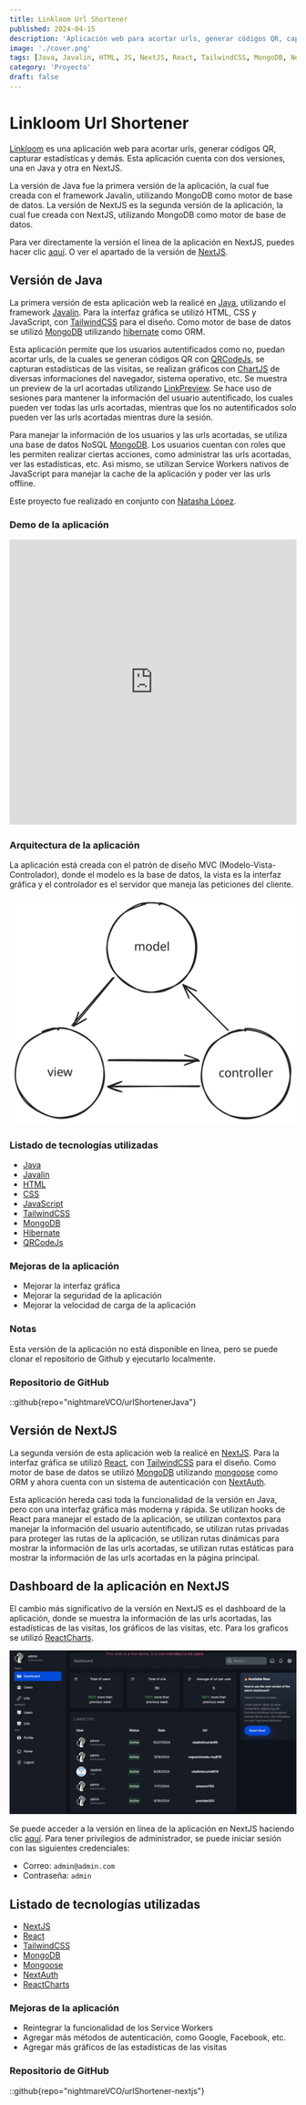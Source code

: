 ```yaml
---
title: Linkloom Url Shortener
published: 2024-04-15
description: 'Aplicación web para acortar urls, generar códigos QR, capturar estadísticas y demás.'
image: './cover.png'
tags: [Java, Javalin, HTML, JS, NextJS, React, TailwindCSS, MongoDB, NextAuth]
category: 'Proyecto'
draft: false
---
```


# Linkloom Url Shortener

[Linkloom](https://linkloom.live/) es una aplicación web para acortar urls, generar códigos QR, capturar estadísticas y demás. Esta aplicación cuenta con dos versiones, una en Java y otra en NextJS.

La versión de Java fue la primera versión de la aplicación, la cual fue creada con el framework Javalin, utilizando MongoDB como motor de base de datos. La versión de NextJS es la segunda versión de la aplicación, la cual fue creada con NextJS, utilizando MongoDB como motor de base de datos.

Para ver directamente la versión el linea de la aplicación en NextJS, puedes hacer clic [aquí](https://linkloom.live/). O ver el apartado de la versión de [NextJS](#versión-de-nextjs).

## Versión de Java

La primera versión de esta aplicación web la realicé en [Java](https://dev.java/), utilizando el framework [Javalin](https://javalin.io/). Para la interfaz gráfica se utilizó HTML, CSS y JavaScript, con [TailwindCSS](https://tailwindcss.com) para el diseño. Como motor de base de datos se utilizó [MongoDB](https://www.mongodb.com/) utilizando [hibernate](https://hibernate.org/orm/) como ORM.

Esta aplicación permite que los usuarios autentificados como no, puedan acortar urls, de la cuales se generan códigos QR con [QRCodeJs](https://github.com/davidshimjs/qrcodejs), se capturan estadísticas de las visitas, se realizan gráficos con [ChartJS](https://www.chartjs.org) de diversas informaciones del navegador, sistema operativo, etc. Se muestra un preview de la url acortadas utilizando [LinkPreview](https://www.linkpreview.net/). Se hace uso de sesiones para mantener la información del usuario autentificado, los cuales pueden ver todas las urls acortadas, mientras que los no autentificados solo pueden ver las urls acortadas mientras dure la sesión.

Para manejar la información de los usuarios y las urls acortadas, se utiliza una base de datos NoSQL [MongoDB](https://www.mongodb.com/). Los usuarios cuentan con roles que les permiten realizar ciertas acciones, como administrar las urls acortadas, ver las estadísticas, etc. Asi mismo, se utilizan Service Workers nativos de JavaScript para manejar la cache de la aplicación y poder ver las urls offline.

Este proyecto fue realizado en conjunto con [Natasha López](https://github.com/Natashalopez05).

### Demo de la aplicación

<iframe width='100%' height="500" src="https://www.youtube.com/embed/9UcXEd4CA6c?si=PB2qrVjmSlLCCLI9" title="YouTube video player" frameborder="0" allow="accelerometer; autoplay; clipboard-write; encrypted-media; gyroscope; picture-in-picture; web-share" referrerpolicy="strict-origin-when-cross-origin" allowfullscreen></iframe>

### Arquitectura de la aplicación

La aplicación está creada con el patrón de diseño MVC (Modelo-Vista-Controlador), donde el modelo es la base de datos, la vista es la interfaz gráfica y el controlador es el servidor que maneja las peticiones del cliente.

<!-- image -->

![MCV](src/content/assets/mvc.svg)

### Listado de tecnologías utilizadas

- [Java](https://dev.java/)
- [Javalin](https://javalin.io/)
- [HTML](https://developer.mozilla.org/es/docs/Web/HTML)
- [CSS](https://developer.mozilla.org/es/docs/Web/CSS)
- [JavaScript](https://developer.mozilla.org/es/docs/Web/JavaScript)
- [TailwindCSS](https://tailwindcss.com)
- [MongoDB](https://www.mongodb.com/)
- [Hibernate](https://hibernate.org/orm/)
- [QRCodeJs](https://github.com/davidshimjs/qrcodejs)

### Mejoras de la aplicación

- Mejorar la interfaz gráfica
- Mejorar la seguridad de la aplicación
- Mejorar la velocidad de carga de la aplicación

### Notas

Esta versión de la aplicación no está disponible en línea, pero se puede clonar el repositorio de Github y ejecutarlo localmente.

### Repositorio de GitHub

::github{repo="nightmareVCO/urlShortenerJava"}


## Versión de NextJS

La segunda versión de esta aplicación web la realicé en [NextJS](https://nextjs.org/docs). Para la interfaz gráfica se utilizó [React](https://es.reactjs.org/), con [TailwindCSS](https://tailwindcss.com) para el diseño. Como motor de base de datos se utilizó [MongoDB](https://www.mongodb.com/) utilizando [mongoose](https://mongoosejs.com/) como ORM y ahora cuenta con un sistema de autenticación con [NextAuth](https://next-auth.js.org/).

Esta aplicación hereda casi toda la funcionalidad de la versión en Java, pero con una interfaz gráfica más moderna y rápida. Se utilizan hooks de React para manejar el estado de la aplicación, se utilizan contextos para manejar la información del usuario autentificado, se utilizan rutas privadas para proteger las rutas de la aplicación, se utilizan rutas dinámicas para mostrar la información de las urls acortadas, se utilizan rutas estáticas para mostrar la información de las urls acortadas en la página principal.

## Dashboard de la aplicación en NextJS

El cambio más significativo de la versión en NextJS es el dashboard de la aplicación, donde se muestra la información de las urls acortadas, las estadísticas de las visitas, los gráficos de las visitas, etc. Para los graficos se utilizó [ReactCharts](https://recharts.org/en-US/).

![Dashboard](./dashboard.png)

Se puede acceder a la versión en línea de la aplicación en NextJS haciendo clic [aquí](https://linkloom.live/). Para tener privilegios de administrador, se puede iniciar sesión con las siguientes credenciales: 

- Correo: `admin@admin.com`
- Contraseña: `admin`

## Listado de tecnologías utilizadas

- [NextJS](https://nextjs.org/docs)
- [React](https://es.reactjs.org/)
- [TailwindCSS](https://tailwindcss.com)
- [MongoDB](https://www.mongodb.com/)
- [Mongoose](https://mongoosejs.com/)
- [NextAuth](https://next-auth.js.org/)
- [ReactCharts](https://recharts.org/en-US/)

### Mejoras de la aplicación

- Reintegrar la funcionalidad de los Service Workers
- Agregar más métodos de autenticación, como Google, Facebook, etc.
- Agregar más gráficos de las estadísticas de las visitas

### Repositorio de GitHub

::github{repo="nightmareVCO/urlShortener-nextjs"}